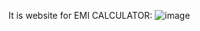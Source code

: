 It is website for EMI CALCULATOR:
![image](https://user-images.githubusercontent.com/95341493/209469212-9ba6c1d0-188f-41b9-9a6b-8a7cbebbd1b2.png)
